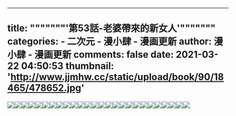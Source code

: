 
---
title: """""""'第53話-老婆帶來的新女人'"""""""
categories: 
    - 二次元
    - 漫小肆 - 漫画更新
author: 漫小肆 - 漫画更新
comments: false
date: 2021-03-22 04:50:53
thumbnail: 'http://www.jjmhw.cc/static/upload/book/90/18465/478652.jpg'
---

<div>   
<div><img src="http://www.jjmhw.cc/static/upload/book/90/18465/478652.jpg" referrerpolicy="no-referrer"><img src="http://www.jjmhw.cc/static/upload/book/90/18465/478653.jpg" referrerpolicy="no-referrer"><img src="http://www.jjmhw.cc/static/upload/book/90/18465/478654.jpg" referrerpolicy="no-referrer"><img src="http://www.jjmhw.cc/static/upload/book/90/18465/478655.jpg" referrerpolicy="no-referrer"><img src="http://www.jjmhw.cc/static/upload/book/90/18465/478656.jpg" referrerpolicy="no-referrer"><img src="http://www.jjmhw.cc/static/upload/book/90/18465/478657.jpg" referrerpolicy="no-referrer"><img src="http://www.jjmhw.cc/static/upload/book/90/18465/478658.jpg" referrerpolicy="no-referrer"><img src="http://www.jjmhw.cc/static/upload/book/90/18465/478659.jpg" referrerpolicy="no-referrer"><img src="http://www.jjmhw.cc/static/upload/book/90/18465/478660.jpg" referrerpolicy="no-referrer"><img src="http://www.jjmhw.cc/static/upload/book/90/18465/478661.jpg" referrerpolicy="no-referrer"><img src="http://www.jjmhw.cc/static/upload/book/90/18465/478662.jpg" referrerpolicy="no-referrer"><img src="http://www.jjmhw.cc/static/upload/book/90/18465/478663.jpg" referrerpolicy="no-referrer"><img src="http://www.jjmhw.cc/static/upload/book/90/18465/478664.jpg" referrerpolicy="no-referrer"><img src="http://www.jjmhw.cc/static/upload/book/90/18465/478665.jpg" referrerpolicy="no-referrer"><img src="http://www.jjmhw.cc/static/upload/book/90/18465/478666.jpg" referrerpolicy="no-referrer"><img src="http://www.jjmhw.cc/static/upload/book/90/18465/478667.jpg" referrerpolicy="no-referrer"><img src="http://www.jjmhw.cc/static/upload/book/90/18465/478668.jpg" referrerpolicy="no-referrer"><img src="http://www.jjmhw.cc/static/upload/book/90/18465/478669.jpg" referrerpolicy="no-referrer"><img src="http://www.jjmhw.cc/static/upload/book/90/18465/478670.jpg" referrerpolicy="no-referrer"><img src="http://www.jjmhw.cc/static/upload/book/90/18465/478671.jpg" referrerpolicy="no-referrer"><img src="http://www.jjmhw.cc/static/upload/book/90/18465/478672.jpg" referrerpolicy="no-referrer"><img src="http://www.jjmhw.cc/static/upload/book/90/18465/478673.jpg" referrerpolicy="no-referrer"><img src="http://www.jjmhw.cc/static/upload/book/90/18465/478674.jpg" referrerpolicy="no-referrer"><img src="http://www.jjmhw.cc/static/upload/book/90/18465/478675.jpg" referrerpolicy="no-referrer"><img src="http://www.jjmhw.cc/static/upload/book/90/18465/478676.jpg" referrerpolicy="no-referrer"><img src="http://www.jjmhw.cc/static/upload/book/90/18465/478677.jpg" referrerpolicy="no-referrer"></div>  
</div>
            